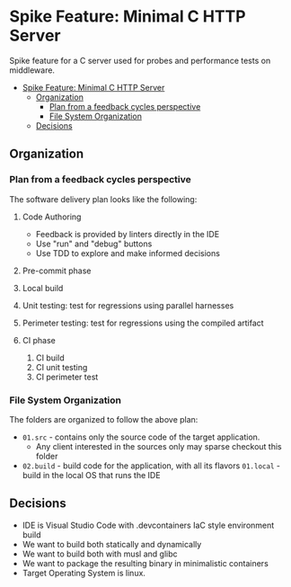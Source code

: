 # Spike Feature: Minimal C HTTP Server

Spike feature for a C server used for probes and performance tests on middleware.

- [Spike Feature: Minimal C HTTP Server](#spike-feature-minimal-c-http-server)
  - [Organization](#organization)
    - [Plan from a feedback cycles perspective](#plan-from-a-feedback-cycles-perspective)
    - [File System Organization](#file-system-organization)
  - [Decisions](#decisions)

## Organization

### Plan from a feedback cycles perspective

The software delivery plan looks like the following:

1. Code Authoring

    - Feedback is provided by linters directly in the IDE
    - Use "run" and "debug" buttons
    - Use TDD to explore and make informed decisions

2. Pre-commit phase
  1. Local build
  2. Unit testing: test for regressions using parallel harnesses
  3. Perimeter testing: test for regressions using the compiled artifact

3. CI phase
   1. CI build
   2. CI unit testing
   3. CI perimeter test



### File System Organization

The folders are organized to follow the above plan:

- `01.src` - contains only the source code of the target application.
  - Any client interested in the sources only may sparse checkout this folder
- `02.build` - build code for the application, with all its flavors
  `01.local` - build in the local OS that runs the IDE

## Decisions

- IDE is Visual Studio Code with .devcontainers IaC style environment build
- We want to build both statically and dynamically
- We want to build both with musl and glibc
- We want to package the resulting binary in minimalistic containers
- Target Operating System is linux.
